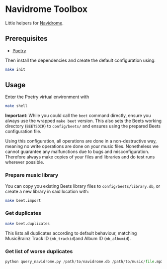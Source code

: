 # Navidrome Toolbox

Little helpers for [Navidrome](https://www.navidrome.org/).

## Prerequisites

- [Poetry](https://python-poetry.org/)

Then install the dependencies and create the default configuration using:

```bash
make init
```

## Usage

Enter the Poetry virtual environment with

```bash
make shell
```

**Important**: While you could call the `beet` command directly, ensure you always use the wrapped 
`make beet` version. This also sets the Beets working directory (`BEETSDIR`) to `config/beets/` and 
ensures using the prepared Beets configuration file.

Using this configuration, all operations are done in a non-destructive way, meaning no write 
operations are done on your music files. Nonetheless we cannot guarantee any malfunctions due to
bugs and misconfiguration. Therefore always make copies of your files and libraries and do test
runs wherever possible.

### Prepare music library

You can copy you existing Beets library files to `config/beets/library.db`, or create a new library
in said location with:

```bash
make beet.import
```

### Get duplicates

```bash
make beet.duplicates
```

This lists all duplicates according to default behaviour, matching MusicBrainz Track ID (`mb_trackid`)and Album ID (`mb_albumid`).

### Get list of worse duplicates

```py
python query_navidrome.py /path/to/navidrome.db /path/to/music/file.mp3
```